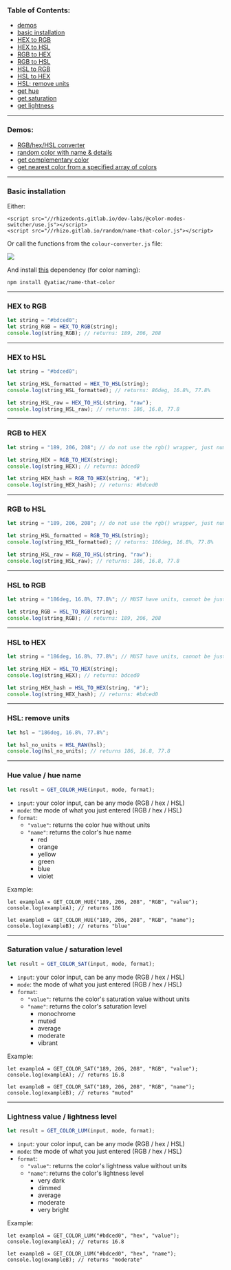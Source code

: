 ### Table of Contents:
- [demos](#demos)
- [basic installation](#basic-installation)
- [HEX to RGB](#hex-to-rgb)
- [HEX to HSL](#hex-to-hsl)
- [RGB to HEX](#rgb-to-hex)
- [RGB to HSL](#rgb-to-hsl)
- [HSL to RGB](#hsl-to-rgb)
- [HSL to HEX](#hsl-to-hex)
- [HSL: remove units](#hsl-remove-units)
- [get hue](#hue-value-hue-name)
- [get saturation](#saturation-value-saturation-level)
- [get lightness](#lightness-value-lightness-level)

---

### Demos:
- [RGB/hex/HSL converter](https://ht-color-switcher.glitch.me)
- [random color with name & details](https://jsfiddle.net/rhizodonts/91sewgk7/show)
- [get complementary color](https://jsfiddle.net/rhizodonts/gur6o4zp/show)
- [get nearest color from a specified array of colors](https://jsfiddle.net/rhizodonts/os8v23gm/show)

---

### Basic installation
Either:
```
<script src="//rhizodonts.gitlab.io/dev-labs/@color-modes-switcher/use.js"></script>
<script src="//rhizo.gitlab.io/random/name-that-color.js"></script>
```

Or call the functions from the `colour-converter.js` file:

![](https://cdn.glitch.global/f202da4e-f9f2-4703-9a01-471c490e991b/d59da473-87b3-4910-8bac-37d75f85f3a1.image.png)

And install [this](https://www.npmjs.com/package/@yatiac/name-that-color) dependency (for color naming):
```
npm install @yatiac/name-that-color
```
---

### HEX to RGB

```javascript
let string = "#bdced0";
let string_RGB = HEX_TO_RGB(string);
console.log(string_RGB); // returns: 189, 206, 208
```

---

### HEX to HSL
 ```javascript
let string = "#bdced0";

let string_HSL_formatted = HEX_TO_HSL(string);
console.log(string_HSL_formatted); // returns: 86deg, 16.8%, 77.8%

let string_HSL_raw = HEX_TO_HSL(string, "raw");
console.log(string_HSL_raw); // returns: 186, 16.8, 77.8
```

---

### RGB to HEX
 ```javascript
let string = "189, 206, 208"; // do not use the rgb() wrapper, just numbers is fine

let string_HEX = RGB_TO_HEX(string);
console.log(string_HEX); // returns: bdced0

let string_HEX_hash = RGB_TO_HEX(string, "#");
console.log(string_HEX_hash); // returns: #bdced0
```

---

### RGB to HSL
 ```javascript
let string = "189, 206, 208"; // do not use the rgb() wrapper, just numbers is fine

let string_HSL_formatted = RGB_TO_HSL(string);
console.log(string_HSL_formatted); // returns: 186deg, 16.8%, 77.8%

let string_HSL_raw = RGB_TO_HSL(string, "raw");
console.log(string_HSL_raw); // returns: 186, 16.8, 77.8
```

---

### HSL to RGB
 ```javascript
let string = "186deg, 16.8%, 77.8%"; // MUST have units, cannot be just numbers

let string_RGB = HSL_TO_RGB(string);
console.log(string_RGB); // returns: 189, 206, 208
```

---

### HSL to HEX
 ```javascript
let string = "186deg, 16.8%, 77.8%"; // MUST have units, cannot be just numbers

let string_HEX = HSL_TO_HEX(string);
console.log(string_HEX); // returns: bdced0

let string_HEX_hash = HSL_TO_HEX(string, "#");
console.log(string_HEX_hash); // returns: #bdced0
```

---

### HSL: remove units
```javascript
let hsl = "186deg, 16.8%, 77.8%";

let hsl_no_units = HSL_RAW(hsl);
console.log(hsl_no_units); // returns 186, 16.8, 77.8
```

---

### Hue value / hue name
```javascript
let result = GET_COLOR_HUE(input, mode, format);
```
- `input`: your color input, can be any mode (RGB / hex / HSL)
- `mode`: the mode of what you just entered (RGB / hex / HSL)
- `format`:
    - `"value"`: returns the color hue without units
    - `"name"`: returns the color's hue name
        - red
        - orange
        - yellow
        - green
        - blue
        - violet

Example:
```javascript:
let exampleA = GET_COLOR_HUE("189, 206, 208", "RGB", "value");
console.log(exampleA); // returns 186

let exampleB = GET_COLOR_HUE("189, 206, 208", "RGB", "name");
console.log(exampleB); // returns "blue"
```

---

### Saturation value / saturation level
```javascript
let result = GET_COLOR_SAT(input, mode, format);
```
- `input`: your color input, can be any mode (RGB / hex / HSL)
- `mode`: the mode of what you just entered (RGB / hex / HSL)
- `format`:
    - `"value"`: returns the color's saturation value without units
    - `"name"`: returns the color's saturation level
        - monochrome
        - muted
        - average
        - moderate
        - vibrant

Example:
```javascript:
let exampleA = GET_COLOR_SAT("189, 206, 208", "RGB", "value");
console.log(exampleA); // returns 16.8

let exampleB = GET_COLOR_SAT("189, 206, 208", "RGB", "name");
console.log(exampleB); // returns "muted"
```

---

### Lightness value / lightness level
```javascript
let result = GET_COLOR_LUM(input, mode, format);
```
- `input`: your color input, can be any mode (RGB / hex / HSL)
- `mode`: the mode of what you just entered (RGB / hex / HSL)
- `format`:
    - `"value"`: returns the color's lightness value without units
    - `"name"`: returns the color's lightness level
        - very dark
        - dimmed
        - average
        - moderate
        - very bright

Example:
```javascript:
let exampleA = GET_COLOR_LUM("#bdced0", "hex", "value");
console.log(exampleA); // returns 16.8

let exampleB = GET_COLOR_LUM("#bdced0", "hex", "name");
console.log(exampleB); // returns "moderate"
```
